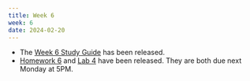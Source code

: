 ```yaml
---
title: Week 6
week: 6
date: 2024-02-20
---
```


- The [Week 6 Study Guide](/assets/guides/spring24/week06.pdf) has been released.
- [Homework 6](http://prob140.datahub.berkeley.edu/hub/user-redirect/git-pull?repo=https://github.com/prob140/materials-sp24&branch=main&subPath=hw/Homework_06.ipynb) and [Lab 4](http://prob140.datahub.berkeley.edu/hub/user-redirect/git-pull?repo=https://github.com/prob140/materials-sp24&branch=main&subPath=lab/Lab_04.ipynb) have been released. They are both due next Monday at 5PM.
